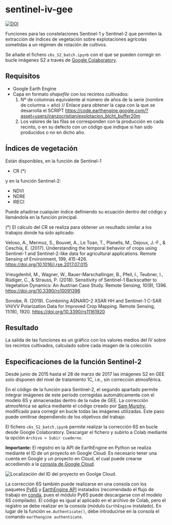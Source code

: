 # sentinel-iv-gee

[![DOI](https://zenodo.org/badge/DOI/10.5281/zenodo.4318779.svg)](https://doi.org/10.5281/zenodo.4318780)

Funciones para las constelaciones Sentinel-1 y Sentinel-2 que permiten la extracción de índices de vegetación sobre explotaciones agrícolas sometidas a un régimen de rotación de cultivos.

Se añade el fichero `c6s_S2_batch.ipynb` con el que se pueden corregir en bucle imágenes S2 a través de [Google Colaboratory](https://colab.research.google.com/?utm_source=scs-index).

## Requisitos
- Google Earth Engine
- Capa en formato *shapefile* con los recintos cultivados:
  1. Nº de columnas equivalente al número de años de la serie (nombre de columna = año)
  // Enlace para obtener la capa con la que se desarrolla el SCRIPT https://code.earthengine.google.com/?asset=users/iranzocristian/explotacion_blcht_buffer20m
  2. Los valores de las filas se corresponden con la producción en cada recinto, o en su defecto con un código que indique si han sido producidos o no en dicho año.
  
## Índices de vegetación
Están disponibles, en la función de Sentinel-1
- CR (\*)

y en la función Sentinel-2:
- NDVI
- NDRE
- IRECI

Puede añadirse cualquier índice definiendo su ecuación dentro del código y llamándola en la función principal.

(\*) El cálculo del CR se realiza para obtener un resultado similar a los trabajos donde ha sido aplicado:

Veloso, A., Mermoz, S., Bouvet, A., Le Toan, T., Planells, M., Dejoux, J.-F., & Ceschia, E. (2017). Understanding the temporal behavior of crops using Sentinel-1 and Sentinel-2-like data for agricultural applications. Remote Sensing of Environment, 199, 415-426. https://doi.org/10.1016/j.rse.2017.07.015

Vreugdenhil, M., Wagner, W., Bauer-Marschallinger, B., Pfeil, I., Teubner, I., Rüdiger, C., & Strauss, P. (2018). Sensitivity of Sentinel-1 Backscatter to Vegetation Dynamics: An Austrian Case Study. Remote Sensing, 10(9), 1396. https://doi.org/10.3390/rs10091396

Sonobe, R. (2019). Combining ASNARO-2 XSAR HH and Sentinel-1 C-SAR VH/VV Polarization Data for Improved Crop Mapping. Remote Sensing, 11(16), 1920. https://doi.org/10.3390/rs11161920


## Resultado
La salida de las funciones es un gráfico con los valores medios del IV sobre los recintos cultivados, calculado sobre cada imagen de la colección.

## Especificaciones de la función Sentinel-2
Desde junio de 2015 hasta el 28 de marzo de 2017 las imágenes S2 en GEE solo disponen del nivel de tratamiento 1C, i.e., sin corrección atmosférica. 

En el código de la función para Sentinel-2, el segundo apartado permite integrar imágenes de este período corregidas automáticamente con el modelo 6S y almacenadas dentro de la nube de GEE. La corrección atmosférica se aplica mediante el código creado por [Sam Murphy](https://github.com/samsammurphy/gee-atmcorr-S2), modificado para corregir en bucle todas las imágenes utilizadas. Este paso puede omitirse dependiendo de los objetivos del trabajo.

El fichero `c6s_S2_batch.ipynb` permite realizar la corrección 6S en bucle desde Google Colaboratory. Descargar el fichero y subirlo a Colab mediante la opción `Archivo > Subir cuaderno`.


**Importante:** El registro en la API de EarthEngine en Python se realiza mediante el ID de un proyecto en Google Cloud. Es necesario tener una cuenta en Google y un proyecto en Cloud, el cual puede crearse accediendo a la [consola de Google Cloud](https://console.cloud.google.com/welcome).

![Localización del ID del proyecto en Goolge Cloud.](https://github.com/CristianICS/sentinel-iv-gee/assets/58115393/90e9975f-6173-4899-b0bb-8f9ce9fa09b7)

La corrección 6S también puede realizarse en una consola con los paquetes [Py6S](https://py6s.readthedocs.io/en/latest/) y [EarthEngine API](https://developers.google.com/earth-engine/guides/python_install-conda#windows) instalados (recomendado el flujo de trabajo en [conda](https://docs.conda.io/projects/miniconda/en/latest/), pues el módulo Py6S puede descargarse con el modelo 6S compilado). El código es igual al aplicado en el archivo de Colab, pero el registro se debe realizar en la consola (módulo `EarthEngine` instalado). En lugar de la función `ee.Authenticate()`, debe introducirse en la consola el comando `earthengine authenticate`.


